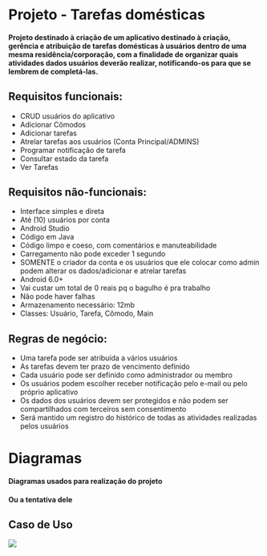# Projeto - Tarefas domésticas
#### Projeto destinado à criação de um aplicativo destinado à criação, gerência e atribuição de tarefas domésticas à usuários dentro de uma mesma residência/corporação, com a finalidade de organizar quais atividades dados usuários deverão realizar, notificando-os para que se lembrem de completá-las.

## Requisitos funcionais:
- CRUD usuários do aplicativo
- Adicionar Cômodos
- Adicionar tarefas
- Atrelar tarefas aos usuários (Conta Principal/ADMINS)
- Programar notificação de tarefa
- Consultar estado da tarefa
- Ver Tarefas

## Requisitos não-funcionais:
- Interface simples e direta
- Até (10) usuários por conta
- Android Studio
- Código em Java
- Código limpo e coeso, com comentários e manuteabilidade
- Carregamento não pode exceder 1 segundo
- SOMENTE o criador da conta e os usuários que ele colocar como admin podem alterar os dados/adicionar e atrelar tarefas
- Android 6.0+
- Vai custar um total de 0 reais pq o bagulho é pra trabalho
- Não pode haver falhas
- Armazenamento necessário: 12mb
- Classes: Usuário, Tarefa, Cômodo, Main

## Regras de negócio:
- Uma tarefa pode ser atribuída a vários usuários
- As tarefas devem ter prazo de vencimento definido
- Cada usuário pode ser definido como administrador ou membro
- Os usuários podem escolher receber notificação pelo e-mail ou pelo próprio aplicativo
- Os dados dos usuários devem ser protegidos e não podem ser compartilhados com terceiros sem consentimento
- Será mantido um registro do histórico de todas as atividades realizadas pelos usuários 

# Diagramas
#### Diagramas usados para realização do projeto
#### Ou a tentativa dele
## Caso de Uso
<img src="https://github.com/deveju/tarefas-domesticas/assets/117952692/0ded3ab4-1141-4e4d-bc5b-59604f45f2f6"></img>
